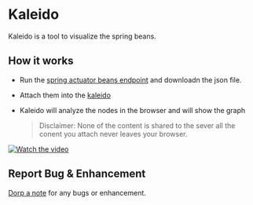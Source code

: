 # Kaleido

Kaleido is a tool to visualize the spring beans. 

## How it works

- Run the [spring actuator beans endpoint](https://docs.spring.io/spring-boot/docs/current/reference/html/actuator.html) and downloadn the json file.
- Attach them into the [kaleido](https://kaleido.suriyaprakhash.com)
- Kaleido will analyze the nodes in the browser and will show the graph

  > Disclaimer: None of the content is shared to the sever all the conent you attach never leaves your browser.

[![Watch the video](https://img.youtube.com/vi/htgA_U8k7zU/hqdefault.jpg)](https://www.youtube.com/watch?v=htgA_U8k7zU)

## Report Bug & Enhancement 

[Dorp a note](https://www.suriyaprakhash.com/#contact) for any bugs or enhancement.

